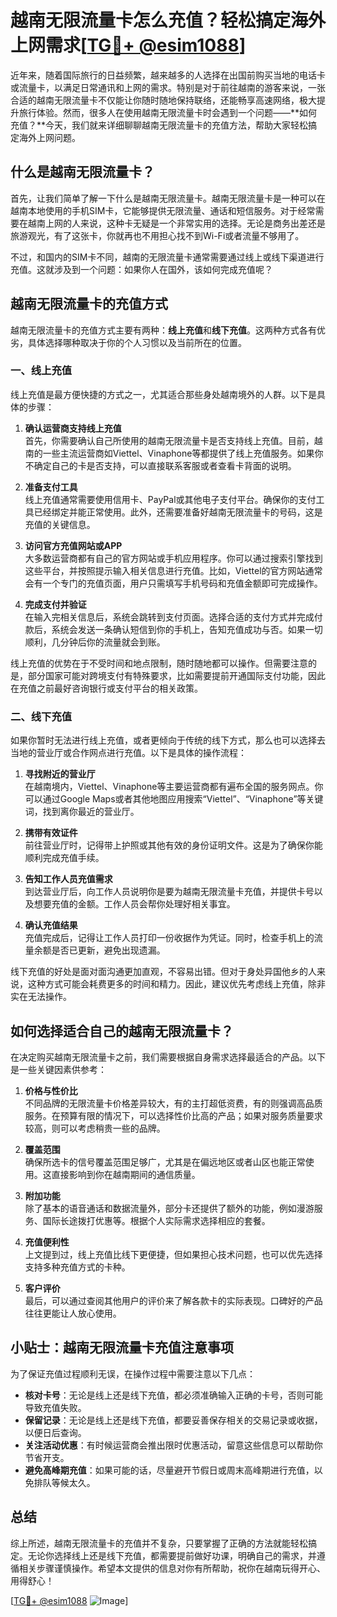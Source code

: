 # 越南无限流量卡怎么充值？轻松搞定海外上网需求[[TG💪+ @esim1088](https://t.me/s/esim1088)]

近年来，随着国际旅行的日益频繁，越来越多的人选择在出国前购买当地的电话卡或流量卡，以满足日常通讯和上网的需求。特别是对于前往越南的游客来说，一张合适的越南无限流量卡不仅能让你随时随地保持联络，还能畅享高速网络，极大提升旅行体验。然而，很多人在使用越南无限流量卡时会遇到一个问题——**如何充值？**今天，我们就来详细聊聊越南无限流量卡的充值方法，帮助大家轻松搞定海外上网问题。

## 什么是越南无限流量卡？

首先，让我们简单了解一下什么是越南无限流量卡。越南无限流量卡是一种可以在越南本地使用的手机SIM卡，它能够提供无限流量、通话和短信服务。对于经常需要在越南上网的人来说，这种卡无疑是一个非常实用的选择。无论是商务出差还是旅游观光，有了这张卡，你就再也不用担心找不到Wi-Fi或者流量不够用了。

不过，和国内的SIM卡不同，越南的无限流量卡通常需要通过线上或线下渠道进行充值。这就涉及到一个问题：如果你人在国外，该如何完成充值呢？

## 越南无限流量卡的充值方式

越南无限流量卡的充值方式主要有两种：**线上充值**和**线下充值**。这两种方式各有优劣，具体选择哪种取决于你的个人习惯以及当前所在的位置。

### 一、线上充值

线上充值是最方便快捷的方式之一，尤其适合那些身处越南境外的人群。以下是具体的步骤：

1. **确认运营商支持线上充值**  
   首先，你需要确认自己所使用的越南无限流量卡是否支持线上充值。目前，越南的一些主流运营商如Viettel、Vinaphone等都提供了线上充值服务。如果你不确定自己的卡是否支持，可以直接联系客服或者查看卡背面的说明。

2. **准备支付工具**  
   线上充值通常需要使用信用卡、PayPal或其他电子支付平台。确保你的支付工具已经绑定并能正常使用。此外，还需要准备好越南无限流量卡的号码，这是充值的关键信息。

3. **访问官方充值网站或APP**  
   大多数运营商都有自己的官方网站或手机应用程序。你可以通过搜索引擎找到这些平台，并按照提示输入相关信息进行充值。比如，Viettel的官方网站通常会有一个专门的充值页面，用户只需填写手机号码和充值金额即可完成操作。

4. **完成支付并验证**  
   在输入完相关信息后，系统会跳转到支付页面。选择合适的支付方式并完成付款后，系统会发送一条确认短信到你的手机上，告知充值成功与否。如果一切顺利，几分钟后你的流量就会到账。

线上充值的优势在于不受时间和地点限制，随时随地都可以操作。但需要注意的是，部分国家可能对跨境支付有特殊要求，比如需要提前开通国际支付功能，因此在充值之前最好咨询银行或支付平台的相关政策。

### 二、线下充值

如果你暂时无法进行线上充值，或者更倾向于传统的线下方式，那么也可以选择去当地的营业厅或合作网点进行充值。以下是具体的操作流程：

1. **寻找附近的营业厅**  
   在越南境内，Viettel、Vinaphone等主要运营商都有遍布全国的服务网点。你可以通过Google Maps或者其他地图应用搜索“Viettel”、“Vinaphone”等关键词，找到离你最近的营业厅。

2. **携带有效证件**  
   前往营业厅时，记得带上护照或其他有效的身份证明文件。这是为了确保你能顺利完成充值手续。

3. **告知工作人员充值需求**  
   到达营业厅后，向工作人员说明你是要为越南无限流量卡充值，并提供卡号以及想要充值的金额。工作人员会帮你处理好相关事宜。

4. **确认充值结果**  
   充值完成后，记得让工作人员打印一份收据作为凭证。同时，检查手机上的流量余额是否已更新，避免出现遗漏。

线下充值的好处是面对面沟通更加直观，不容易出错。但对于身处异国他乡的人来说，这种方式可能会耗费更多的时间和精力。因此，建议优先考虑线上充值，除非实在无法操作。

## 如何选择适合自己的越南无限流量卡？

在决定购买越南无限流量卡之前，我们需要根据自身需求选择最适合的产品。以下是一些关键因素供参考：

1. **价格与性价比**  
   不同品牌的无限流量卡价格差异较大，有的主打超低资费，有的则强调高品质服务。在预算有限的情况下，可以选择性价比高的产品；如果对服务质量要求较高，则可以考虑稍贵一些的品牌。

2. **覆盖范围**  
   确保所选卡的信号覆盖范围足够广，尤其是在偏远地区或者山区也能正常使用。这直接影响到你在越南期间的通信质量。

3. **附加功能**  
   除了基本的语音通话和数据流量外，部分卡还提供了额外的功能，例如漫游服务、国际长途拨打优惠等。根据个人实际需求选择相应的套餐。

4. **充值便利性**  
   上文提到过，线上充值比线下更便捷，但如果担心技术问题，也可以优先选择支持多种充值方式的卡种。

5. **客户评价**  
   最后，可以通过查阅其他用户的评价来了解各款卡的实际表现。口碑好的产品往往更能让人放心使用。

## 小贴士：越南无限流量卡充值注意事项

为了保证充值过程顺利无误，在操作过程中需要注意以下几点：

- **核对卡号**：无论是线上还是线下充值，都必须准确输入正确的卡号，否则可能导致充值失败。
- **保留记录**：无论是线上还是线下充值，都要妥善保存相关的交易记录或收据，以便日后查询。
- **关注活动优惠**：有时候运营商会推出限时优惠活动，留意这些信息可以帮助你节省开支。
- **避免高峰期充值**：如果可能的话，尽量避开节假日或周末高峰期进行充值，以免排队等候太久。

## 总结

综上所述，越南无限流量卡的充值并不复杂，只要掌握了正确的方法就能轻松搞定。无论你选择线上还是线下充值，都需要提前做好功课，明确自己的需求，并遵循相关步骤谨慎操作。希望本文提供的信息对你有所帮助，祝你在越南玩得开心、用得舒心！

[[TG💪+ @esim1088](https://t.me/s/esim1088) ![Image](https://i.postimg.cc/4NQfJmqS/Snipaste-2025-05-13-00-14-12.png)]